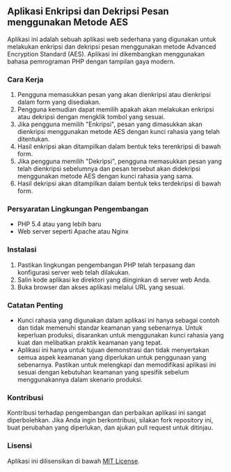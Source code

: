 ## Aplikasi Enkripsi dan Dekripsi Pesan menggunakan Metode AES

Aplikasi ini adalah sebuah aplikasi web sederhana yang digunakan untuk melakukan enkripsi dan dekripsi pesan menggunakan metode Advanced Encryption Standard (AES). Aplikasi ini dikembangkan menggunakan bahasa pemrograman PHP dengan tampilan gaya modern.

### Cara Kerja
1. Pengguna memasukkan pesan yang akan dienkripsi atau dienkripsi dalam form yang disediakan.
2. Pengguna kemudian dapat memilih apakah akan melakukan enkripsi atau dekripsi dengan mengklik tombol yang sesuai.
3. Jika pengguna memilih "Enkripsi", pesan yang dimasukkan akan dienkripsi menggunakan metode AES dengan kunci rahasia yang telah ditentukan.
4. Hasil enkripsi akan ditampilkan dalam bentuk teks terenkripsi di bawah form.
5. Jika pengguna memilih "Dekripsi", pengguna memasukkan pesan yang telah dienkripsi sebelumnya dan pesan tersebut akan didekripsi menggunakan metode AES dengan kunci rahasia yang sama.
6. Hasil dekripsi akan ditampilkan dalam bentuk teks terdekripsi di bawah form.

### Persyaratan Lingkungan Pengembangan
- PHP 5.4 atau yang lebih baru
- Web server seperti Apache atau Nginx

### Instalasi
1. Pastikan lingkungan pengembangan PHP telah terpasang dan konfigurasi server web telah dilakukan.
2. Salin kode aplikasi ke direktori yang diinginkan di server web Anda.
3. Buka browser dan akses aplikasi melalui URL yang sesuai.

### Catatan Penting
- Kunci rahasia yang digunakan dalam aplikasi ini hanya sebagai contoh dan tidak memenuhi standar keamanan yang sebenarnya. Untuk keperluan produksi, disarankan untuk menggunakan kunci rahasia yang kuat dan melibatkan praktik keamanan yang tepat.
- Aplikasi ini hanya untuk tujuan demonstrasi dan tidak menyertakan semua aspek keamanan yang diperlukan untuk penggunaan yang sebenarnya. Pastikan untuk melengkapi dan memodifikasi aplikasi ini sesuai dengan kebutuhan keamanan yang spesifik sebelum menggunakannya dalam skenario produksi.

### Kontribusi
Kontribusi terhadap pengembangan dan perbaikan aplikasi ini sangat diperbolehkan. Jika Anda ingin berkontribusi, silakan fork repository ini, buat perubahan yang diperlukan, dan ajukan pull request untuk ditinjau.

### Lisensi
Aplikasi ini dilisensikan di bawah [MIT License](https://opensource.org/licenses/MIT).